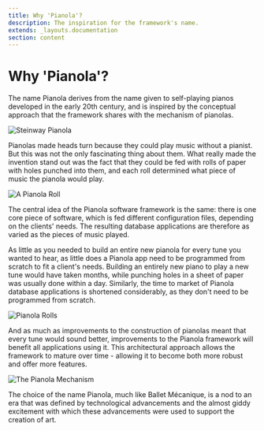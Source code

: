 ```yaml
---
title: Why 'Pianola'?
description: The inspiration for the framework's name.
extends: _layouts.documentation
section: content
---
```


# Why 'Pianola'?

The name Pianola derives from the name given to self-playing pianos developed in the early 20th century, and is inspired by the conceptual approach that the framework shares with the mechanism of pianolas.

![Steinway Pianola](/assets/img/steinway_pianola.jpg)

Pianolas made heads turn because they could play music without a pianist. But this was not the only fascinating thing about them. What really made the invention stand out was the fact that they could be fed with rolls of paper with holes punched into them, and each roll determined what piece of music the pianola would play.

![A Pianola Roll](/assets/img/pianola_roll.jpg)

The central idea of the Pianola software framework is the same: there is one core piece of software, which is fed different configuration files, depending on the clients' needs. The resulting database applications are therefore as varied as the pieces of music played.

As little as you needed to build an entire new pianola for every tune you wanted to hear, as little does a Pianola app need to be programmed from scratch to fit a client's needs. Building an entirely new piano to play a new tune would have taken months, while punching holes in a sheet of paper was usually done within a day. Similarly, the time to market of Pianola database applications is shortened considerably, as they don't need to be programmed from scratch.

![Pianola Rolls](/assets/img/pianola_rolls.jpeg)

And as much as improvements to the construction of pianolas meant that every tune would sound better, improvements to the Pianola framework will benefit all applications using it. This architectural approach allows the framework to mature over time - allowing it to become both more robust and offer more features.

![The Pianola Mechanism](/assets/img/pianola_mechanism.png)

The choice of the name Pianola, much like Ballet Mécanique, is a nod to an era that was defined by technological advancements and the almost giddy excitement with which these advancements were used to support the creation of art.
